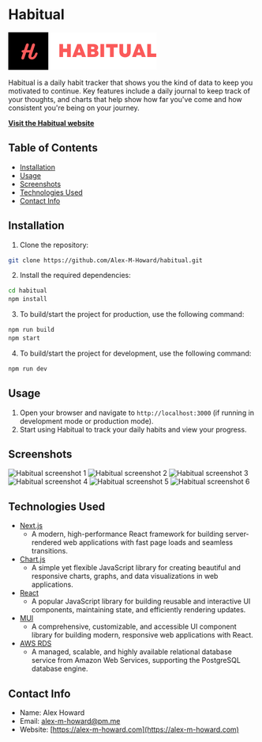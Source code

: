 # Habitual

![Habitual logo](./public/logo.png)

Habitual is a daily habit tracker that shows you the kind of data to keep you motivated to continue. Key features include a daily journal to keep track of your thoughts, and charts that help show how far you've come and how consistent you're being on your journey.

[**Visit the Habitual website**](https://habitual-ten.vercel.app)

## Table of Contents

- [Installation](#installation)
- [Usage](#usage)
- [Screenshots](#screenshots)
- [Technologies Used](#technologies-used)
- [Contact Info](#contact-info)

## Installation

1. Clone the repository:
```bash
git clone https://github.com/Alex-M-Howard/habitual.git
```

2. Install the required dependencies:
```bash
cd habitual
npm install
```

3. To build/start the project for production, use the following command:
```bash
npm run build
npm start
```

4. To build/start the project for development, use the following command:
```bash
npm run dev
```

## Usage

1. Open your browser and navigate to `http://localhost:3000` (if running in development mode or production mode).
2. Start using Habitual to track your daily habits and view your progress.

## Screenshots

![Habitual screenshot 1](https://imgur.com/IzCrXnK.jpg)
![Habitual screenshot 2](https://imgur.com/iBd2CMc.jpg)
![Habitual screenshot 3](https://imgur.com/laDvdQ3.jpg)
![Habitual screenshot 4](https://imgur.com/bPTsNf2.jpg)
![Habitual screenshot 5](https://imgur.com/tKEbhFO.jpg)
![Habitual screenshot 6](https://imgur.com/hS3vdlo.jpg)

## Technologies Used

- [Next.js](https://nextjs.org/) 
  - A modern, high-performance React framework for building server-rendered web applications with fast page loads and seamless transitions.
- [Chart.js](https://www.chartjs.org/) 
  - A simple yet flexible JavaScript library for creating beautiful and responsive charts, graphs, and data visualizations in web applications.
- [React](https://reactjs.org/)
  - A popular JavaScript library for building reusable and interactive UI components, maintaining state, and efficiently rendering updates.
- [MUI](https://mui.com/)
  - A comprehensive, customizable, and accessible UI component library for building modern, responsive web applications with React.
- [AWS RDS](https://aws.amazon.com/rds/postgresql/)
  - A managed, scalable, and highly available relational database service from Amazon Web Services, supporting the PostgreSQL database engine.

## Contact Info

- Name: Alex Howard
- Email: [alex-m-howard@pm.me](mailto:alex-m-howard@pm.me)
- Website: [https://alex-m-howard.com](https://alex-m-howard.com)
